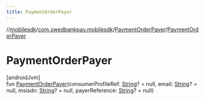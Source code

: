 ```yaml
---
title: PaymentOrderPayer
---
```

//[mobilesdk](../../../index.html)/[com.swedbankpay.mobilesdk](../index.html)/[PaymentOrderPayer](index.html)/[PaymentOrderPayer](-payment-order-payer.html)



# PaymentOrderPayer



[androidJvm]\
fun [PaymentOrderPayer](-payment-order-payer.html)(consumerProfileRef: [String](https://kotlinlang.org/api/latest/jvm/stdlib/kotlin/-string/index.html)? = null, email: [String](https://kotlinlang.org/api/latest/jvm/stdlib/kotlin/-string/index.html)? = null, msisdn: [String](https://kotlinlang.org/api/latest/jvm/stdlib/kotlin/-string/index.html)? = null, payerReference: [String](https://kotlinlang.org/api/latest/jvm/stdlib/kotlin/-string/index.html)? = null)




